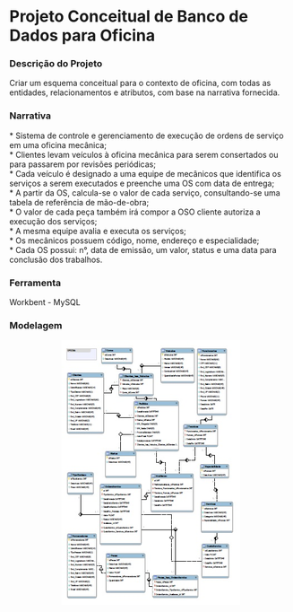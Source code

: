 <h1> Projeto Conceitual de Banco de Dados para Oficina </h1>

<h3> Descrição do Projeto </h3>
Criar um esquema conceitual para o contexto de oficina, com todas as entidades, relacionamentos e atributos, com base na narrativa fornecida.


<h3> Narrativa </h3>
* Sistema de controle e gerenciamento de execução de ordens de serviço em uma oficina mecânica;</br>
* Clientes levam veículos à oficina mecânica para serem consertados ou para passarem por revisões periódicas;</br>
* Cada veículo é designado a uma equipe de mecânicos que identifica os serviços a serem executados e preenche uma OS com data de entrega;</br>
* A partir da OS, calcula-se o valor de cada serviço, consultando-se uma tabela de referência de mão-de-obra;</br>
* O valor de cada peça também irá compor a OSO cliente autoriza a execução dos serviços;</br>
* A mesma equipe avalia e executa os serviços;</br>
* Os mecânicos possuem código, nome, endereço e especialidade;</br>
* Cada OS possui: n°, data de emissão, um valor, status e uma data para conclusão dos trabalhos.</br>


<h3> Ferramenta </h3>
Workbent - MySQL


<h3> Modelagem </h3>
<div align="Center">
<img src="./img/model.jpeg">
</div>

